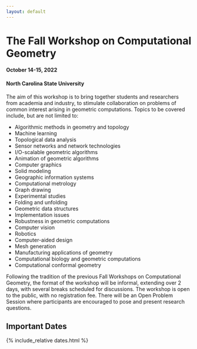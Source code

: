 ```yaml
---
layout: default
---
```


# The Fall Workshop on Computational Geometry

#### October 14-15, 2022

#### North Carolina State University

The aim of this workshop is to bring together students and researchers from academia and industry, to stimulate collaboration on problems of common interest arising in geometric computations. Topics to be covered include, but are not limited to:

- Algorithmic methods in geometry and topology
- Machine learning
- Topological data analysis
- Sensor networks and network technologies
- I/O-scalable geometric algorithms
- Animation of geometric algorithms
- Computer graphics
- Solid modeling
- Geographic information systems
- Computational metrology
- Graph drawing
- Experimental studies
- Folding and unfolding
- Geometric data structures
- Implementation issues
- Robustness in geometric computations
- Computer vision
- Robotics
- Computer-aided design
- Mesh generation
- Manufacturing applications of geometry
- Computational biology and geometric computations
- Computational conformal geometry

Following the tradition of the previous Fall Workshops on Computational Geometry, the format of the workshop will be informal, extending over 2 days, with several breaks scheduled for discussions. The workshop is open to the public, with no registration fee. There will be an Open Problem Session where participants are encouraged to pose and present research questions.

## Important Dates

{% include_relative dates.html %}
